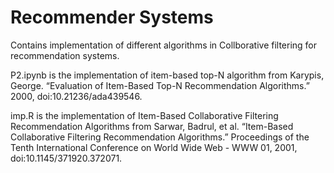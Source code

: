 # Recommender Systems
Contains implementation of different algorithms in Collborative filtering for recommendation systems.

P2.ipynb is the implementation of item-based top-N algorithm from Karypis, George. “Evaluation of Item-Based Top-N Recommendation Algorithms.” 2000, doi:10.21236/ada439546.

imp.R is the implementation of Item-Based Collaborative Filtering Recommendation Algorithms from Sarwar, Badrul, et al. “Item-Based Collaborative Filtering Recommendation Algorithms.” Proceedings of the Tenth International Conference on World Wide Web - WWW 01, 2001, doi:10.1145/371920.372071.
